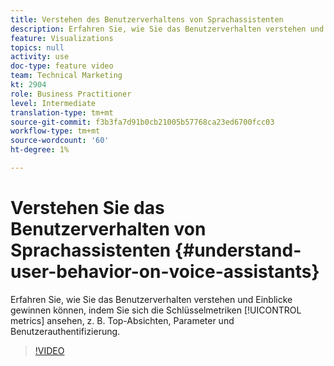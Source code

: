 ```yaml
---
title: Verstehen des Benutzerverhaltens von Sprachassistenten
description: Erfahren Sie, wie Sie das Benutzerverhalten verstehen und Einblicke gewinnen können, indem Sie sich Schlüsselmetriken wie Top-Intentionen, Parameter und Benutzerauthentifizierung ansehen.
feature: Visualizations
topics: null
activity: use
doc-type: feature video
team: Technical Marketing
kt: 2904
role: Business Practitioner
level: Intermediate
translation-type: tm+mt
source-git-commit: f3b3fa7d91b0cb21005b57768ca23ed6700fcc03
workflow-type: tm+mt
source-wordcount: '60'
ht-degree: 1%

---
```



# Verstehen Sie das Benutzerverhalten von Sprachassistenten {#understand-user-behavior-on-voice-assistants}

Erfahren Sie, wie Sie das Benutzerverhalten verstehen und Einblicke gewinnen können, indem Sie sich die Schlüsselmetriken [!UICONTROL metrics] ansehen, z. B. Top-Absichten, Parameter und Benutzerauthentifizierung.

>[!VIDEO](https://video.tv.adobe.com/v/27227/?quality=9)
